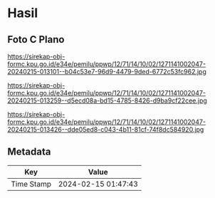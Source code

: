 # Hasil

## Foto C Plano

https://sirekap-obj-formc.kpu.go.id/e34e/pemilu/ppwp/12/71/14/10/02/1271141002047-20240215-013101--b04c53e7-96d9-4479-9ded-6772c53fc962.jpg

https://sirekap-obj-formc.kpu.go.id/e34e/pemilu/ppwp/12/71/14/10/02/1271141002047-20240215-013259--d5ecd08a-bd15-4785-8426-d9ba9cf22cee.jpg

https://sirekap-obj-formc.kpu.go.id/e34e/pemilu/ppwp/12/71/14/10/02/1271141002047-20240215-013426--dde05ed8-c043-4b11-81cf-74f8dc584920.jpg


## Metadata

| Key        | Value               |
| ---------- | ------------------- |
| Time Stamp | 2024-02-15 01:47:43 |



